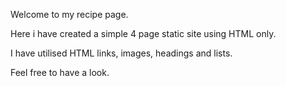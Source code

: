 Welcome to my recipe page.

Here i have created a simple 4 page static site using HTML only.

I have utilised HTML links, images, headings and lists.

Feel free to have a look.